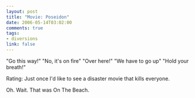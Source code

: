 ```yaml
--- 
layout: post
title: "Movie: Poseidon"
date: 2006-05-14T03:02:00
comments: true
tags:
- diversions
link: false
---
```

"Go this way!" "No, it's on fire" "Over here!" "We have to go up" "Hold your breath!"

Rating: Just once I'd like to see a disaster movie that kills everyone.

Oh. Wait. That was <a jref="http://imdb.com/title/tt0053137/" title="On The Beach">On The Beach</a>.
